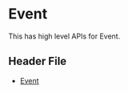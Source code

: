 # Event

This has high level APIs for Event.

## Header File

- [Event](https://github.com/project-chip/connectedhomeip/tree/master/zzz_generated/app-common/app-common/zap-generated/ids/Events.h)